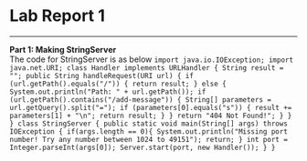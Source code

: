 # Lab Report 1
---

**Part 1: Making StringServer**  
The code for StringServer is as below
`import java.io.IOException;
import java.net.URI;
class Handler implements URLHandler {
    String result = "";
    public String handleRequest(URI url) {
        if (url.getPath().equals("/")) {
            return result;
        }
        else {
            System.out.println("Path: " + url.getPath());
            if (url.getPath().contains("/add-message")) {
                String[] parameters = url.getQuery().split("=");
                if (parameters[0].equals("s")) {
                    result += parameters[1] + "\n";
                    return result;
                }
            }
            return "404 Not Found!";
        }
    }
}
class StringServer {
    public static void main(String[] args) throws IOException {
        if(args.length == 0){
            System.out.println("Missing port number! Try any number between 1024 to 49151");
            return;
        }
        int port = Integer.parseInt(args[0]);
        Server.start(port, new Handler());
    }
} `
